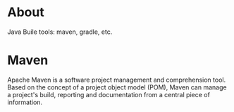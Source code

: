 # About

Java Buile tools: maven, gradle, etc.

# Maven

Apache Maven is a software project management and comprehension tool. Based on the concept of a project object model (POM), Maven can manage a project's build, reporting and documentation from a central piece of information.
